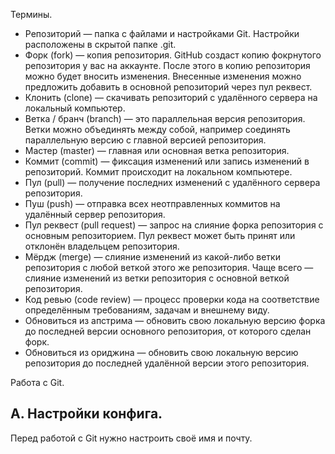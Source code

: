 Термины.
- Репозиторий — папка с файлами и настройками Git. Настройки расположены в скрытой папке .git.
- Форк (fork) — копия репозитория. GitHub создаст копию фокрнутого репозитория у вас на аккаунте. После этого в копию репозитория можно будет вносить изменения. Внесенные изменения можно предложить добавить в основной репозиторий через пул реквест.
- Клонить (clone) — скачивать репозиторий с удалённого сервера на локальный компьютер.
- Ветка / бранч (branch) — это параллельная версия репозитория. Ветки можно объединять между собой, например соединять параллельную версию с главной версией репозитория.
- Мастер (master) — главная или основная ветка репозитория.
- Коммит (commit) — фиксация изменений или запись изменений в репозиторий. Коммит происходит на локальном компьютере.
- Пул (pull) — получение последних изменений с удалённого сервера репозитория.
- Пуш (push) — отправка всех неотправленных коммитов на удалённый сервер репозитория.
- Пул реквест (pull request) — запрос на слияние форка репозитория с основным репозиторием. Пул реквест может быть принят или отклонён владельцем репозитория.
- Мёрдж (merge) — слияние изменений из какой-либо ветки репозитория с любой веткой этого же репозитория. Чаще всего —  слияние изменений из ветки репозитория с основной веткой репозитория.
- Код ревью (code review) — процесс проверки кода на соответствие определённым требованиям, задачам и внешнему виду.
- Обновиться из апстрима — обновить свою локальную версию форка до последней версии основного репозитория, от которого сделан форк.
- Обновиться из ориджина — обновить свою локальную версию репозитория до последней удалённой версии этого репозитория.


Работа с Git.

A. Настройки конфига. 
---
Перед работой с Git нужно настроить своё имя и почту.
